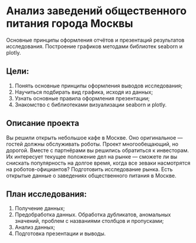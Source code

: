 # Анализ заведений общественного питания города Москвы

 Основные принципы оформления отчётов и презентаций результатов исследования. 
 Построение графиков методами библиотек seaborn и plotly.

## Цели:
1. Понять основные принципы оформления выводов исследования;
2. Научиться подбирать вид графика, исходя из данных;
3. Узнать основные правила оформления презентации;
4. Знакомство с библиотеками визуализации seaborn и plotly.

## Описание проекта
Вы решили открыть небольшое кафе в Москве. 
Оно оригинальное — гостей должны обслуживать роботы. Проект многообещающий, но дорогой.
Вместе с партнёрами вы решились обратиться к инвесторам. Их интересует текущее положение дел на рынке — сможете ли вы снискать популярность на долгое время, когда все зеваки насмотрятся на роботов-официантов?
Подготовить исследование рынка. Есть открытые данные о заведениях общественного питания в Москве.

## План исследования: 
1. Получение данных;
2. Предобработка данных. Обработка дубликатов, аномальных значений, проблем с названиями столбцов и пропусками;
3. Анализ данных;
4. Подготовка презентации и выводы.
